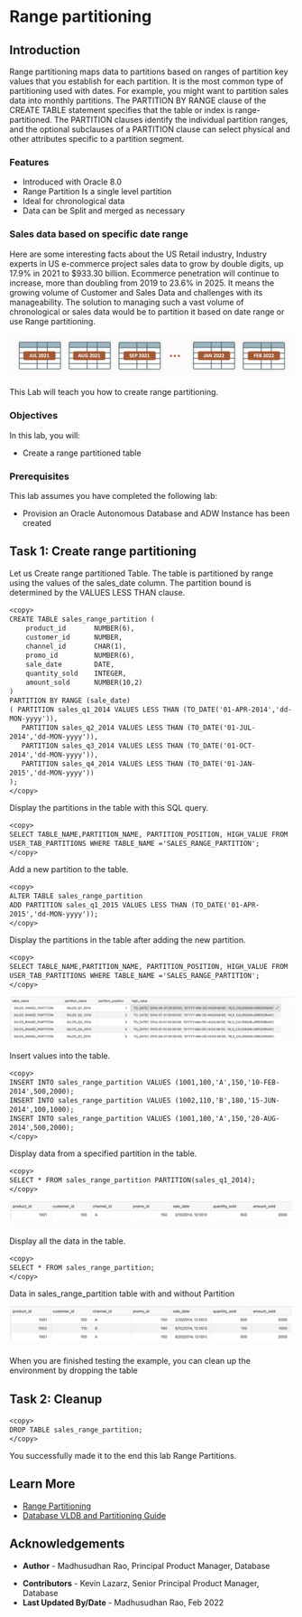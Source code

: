 # Range partitioning

## Introduction

Range partitioning maps data to partitions based on ranges of partition key values that you establish for each partition. It is the most common type of partitioning used with dates. For example, you might want to partition sales data into monthly partitions. The PARTITION BY RANGE clause of the CREATE TABLE statement specifies that the table or index is range-partitioned. The PARTITION clauses identify the individual partition ranges, and the optional subclauses of a PARTITION clause can select physical and other attributes specific to a partition segment.

### Features
 
*	Introduced with Oracle 8.0
*	Range Partition Is a single level partition
*	Ideal for chronological data 
*	Data can be Split and merged as necessary

### Sales data based on specific date range

Here are some interesting facts about the US Retail industry, Industry experts in US e-commerce project sales data to grow by double digits, up 17.9% in 2021 to $933.30 billion. Ecommerce penetration will continue to increase, more than doubling from 2019 to 23.6% in 2025. It means the growing volume of Customer and Sales Data and challenges with its manageability. The solution to managing such a vast volume of chronological or sales data would be to partition it based on date range or use Range partitioning.

![Image alt text](images/range-partition-introduction.png "Range Partition Introduction")


This Lab will teach you how to create range partitioning. 

### Objectives
 
In this lab, you will:
* Create a range partitioned table  

### Prerequisites
This lab assumes you have completed the following lab:

- Provision an Oracle Autonomous Database and ADW Instance has been created
  
## Task 1: Create range partitioning

Let us Create range partitioned Table. The table is partitioned by range using the values of the sales\_date column. The partition bound is determined by the VALUES LESS THAN clause. 

```
<copy>
CREATE TABLE sales_range_partition ( 
    product_id       NUMBER(6), 
    customer_id      NUMBER, 
    channel_id       CHAR(1), 
    promo_id         NUMBER(6), 
    sale_date        DATE, 
    quantity_sold    INTEGER, 
    amount_sold      NUMBER(10,2) 
) 
PARTITION BY RANGE (sale_date) 
( PARTITION sales_q1_2014 VALUES LESS THAN (TO_DATE('01-APR-2014','dd-MON-yyyy')), 
   PARTITION sales_q2_2014 VALUES LESS THAN (TO_DATE('01-JUL-2014','dd-MON-yyyy')), 
   PARTITION sales_q3_2014 VALUES LESS THAN (TO_DATE('01-OCT-2014','dd-MON-yyyy')), 
   PARTITION sales_q4_2014 VALUES LESS THAN (TO_DATE('01-JAN-2015','dd-MON-yyyy')) 
);
</copy>
```  

Display the partitions in the table with this SQL query.

```
<copy> 
SELECT TABLE_NAME,PARTITION_NAME, PARTITION_POSITION, HIGH_VALUE FROM USER_TAB_PARTITIONS WHERE TABLE_NAME ='SALES_RANGE_PARTITION';
</copy>
```

Add a new partition to the table.

```
<copy>
ALTER TABLE sales_range_partition 
ADD PARTITION sales_q1_2015 VALUES LESS THAN (TO_DATE('01-APR-2015','dd-MON-yyyy'));
</copy>
```

Display the partitions in the table after adding the new partition.

```
<copy>
SELECT TABLE_NAME,PARTITION_NAME, PARTITION_POSITION, HIGH_VALUE FROM USER_TAB_PARTITIONS WHERE TABLE_NAME ='SALES_RANGE_PARTITION';
</copy>
```

![Image alt text](images/user-tab-data.png "USER_TAB_PARTITIONS Data")

Insert values into the table.

```
<copy>
INSERT INTO sales_range_partition VALUES (1001,100,'A',150,'10-FEB-2014',500,2000);
INSERT INTO sales_range_partition VALUES (1002,110,'B',180,'15-JUN-2014',100,1000);
INSERT INTO sales_range_partition VALUES (1001,100,'A',150,'20-AUG-2014',500,2000);
</copy>
```
  
Display data from a specified partition in the table. 

```
<copy>
SELECT * FROM sales_range_partition PARTITION(sales_q1_2014);
</copy>
```

![Image alt text](images/sales-range-partition.png "sales_range_partition Data with Partition")

Display all the data in the table.

```
<copy>
SELECT * FROM sales_range_partition;
</copy>
```

Data in sales\_range\_partition table with and without Partition

![Image alt text](images/sales-range-partition-data.png "sales_range_partition Data")
 
When you are finished testing the example, you can clean up the environment by dropping the table 

## Task 2: Cleanup
 
```
<copy>
DROP TABLE sales_range_partition; 
</copy>
```
  
You successfully made it to the end this lab Range Partitions.   

## Learn More

* [Range Partitioning](https://livesql.oracle.com/apex/livesql/docs/vldbg/partitioning/range-partitioning-example.html)
* [Database VLDB and Partitioning Guide](https://docs.oracle.com/en/database/oracle/oracle-database/21/vldbg/partition-create-tables-indexes.html)

## Acknowledgements

- **Author** - Madhusudhan Rao, Principal Product Manager, Database
* **Contributors** - Kevin Lazarz, Senior Principal Product Manager, Database  
* **Last Updated By/Date** -  Madhusudhan Rao, Feb 2022 
